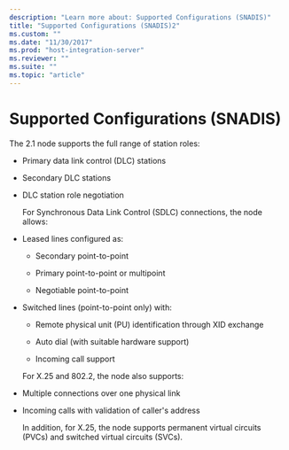 ```yaml
---
description: "Learn more about: Supported Configurations (SNADIS)"
title: "Supported Configurations (SNADIS)2"
ms.custom: ""
ms.date: "11/30/2017"
ms.prod: "host-integration-server"
ms.reviewer: ""
ms.suite: ""
ms.topic: "article"
---
```

# Supported Configurations (SNADIS)
The 2.1 node supports the full range of station roles:  
  
- Primary data link control (DLC) stations  
  
- Secondary DLC stations  
  
- DLC station role negotiation  
  
  For Synchronous Data Link Control (SDLC) connections, the node allows:  
  
- Leased lines configured as:  
  
  -   Secondary point-to-point  
  
  -   Primary point-to-point or multipoint  
  
  -   Negotiable point-to-point  
  
- Switched lines (point-to-point only) with:  
  
  -   Remote physical unit (PU) identification through XID exchange  
  
  -   Auto dial (with suitable hardware support)  
  
  -   Incoming call support  
  
  For X.25 and 802.2, the node also supports:  
  
- Multiple connections over one physical link  
  
- Incoming calls with validation of caller's address  
  
  In addition, for X.25, the node supports permanent virtual circuits (PVCs) and switched virtual circuits (SVCs).
